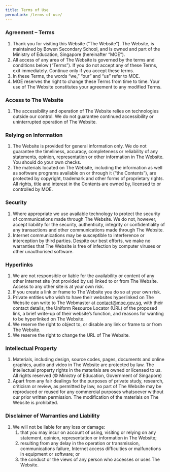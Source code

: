 ```yaml
---
title: Terms of Use
permalink: /terms-of-use/
---
```

### Agreement – Terms

1.  Thank you for visiting this Website (“The Website”). The Website, is maintained by Bowen Secondary School, and is owned and part of the Ministry of Education, Singapore (hereinafter “MOE”).
4.  All access of any area of The Website is governed by the terms and conditions below (“Terms”). If you do not accept any of these Terms, exit immediately. Continue only if you accept these terms.
5.  In these Terms, the words “we,” “our” and “us” refer to MOE.
6.  MOE reserves the right to change these Terms from time to time. Your use of The Website constitutes your agreement to any modified Terms.

### Access to The Website

1.  The accessibility and operation of The Website relies on technologies outside our control. We do not guarantee continued accessibility or uninterrupted operation of The Website.

### Relying on Information

1.  The Website is provided for general information only. We do not guarantee the timeliness, accuracy, completeness or reliability of any statements, opinion, representation or other information in The Website. You should do your own checks.
2.  The materials located on The Website, including the information as well as software programs available on or through it (“the Contents”), are protected by copyright, trademark and other forms of proprietary rights. All rights, title and interest in the Contents are owned by, licensed to or controlled by MOE.

### Security

1.  Where appropriate we use available technology to protect the security of communications made through The Website. We do not, however, accept liability for the security, authenticity, integrity or confidentiality of any transactions and other communications made through The Website.
2.  Internet communications may be susceptible to interference or interception by third parties. Despite our best efforts, we make no warranties that The Website is free of infection by computer viruses or other unauthorised software.

### Hyperlinks

1.  We are not responsible or liable for the availability or content of any other Internet site (not provided by us) linked to or from The Website. Access to any other site is at your own risk.
2.  If you create a link or frame to The Website you do so at your own risk.
3.  Private entities who wish to have their websites hyperlinked on The Website can write to The Webmaster at [contact@moe.gov.sg](mailto:contact@moe.gov.sg), with their contact details, the Uniform Resource Locator (URL) of the proposed link, a brief write-up of their website’s function, and reasons for wanting to be hyperlinked on The Website.
4.  We reserve the right to object to, or disable any link or frame to or from The Website.
5.  We reserve the right to change the URL of The Website.

### Intellectual Property

1.  Materials, including design, source codes, pages, documents and online graphics, audio and video in The Website are protected by law. The intellectual property rights in the materials are owned or licensed to us. All rights reserved (© Ministry of Education, Government of Singapore)
2.  Apart from any fair dealings for the purposes of private study, research, criticism or review, as permitted by law, no part of The Website may be reproduced or reused for any commercial purposes whatsoever without our prior written permission. The modification of the materials on The Website is prohibited.

### Disclaimer of Warranties and Liability

1.  We will not be liable for any loss or damage:
    1.  that you may incur on account of using, visiting or relying on any statement, opinion, representation or information in The Website;
    2.  resulting from any delay in the operation or transmission, communications failure, Internet access difficulties or malfunctions in equipment or software; or
    3.  the conduct or the views of any person who accesses or uses The Website.